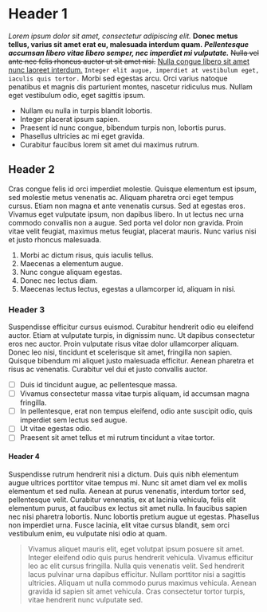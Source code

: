 # Header 1

*Lorem ipsum dolor sit amet, consectetur adipiscing elit.* 
**Donec metus tellus, varius sit amet erat eu, malesuada interdum quam.** 
***Pellentesque accumsan libero vitae libero semper, nec imperdiet mi vulputate.***
~~Nulla vel ante nec felis rhoncus auctor ut sit amet nisi.~~ 
[Nulla congue libero sit amet nunc laoreet interdum.]() 
`Integer elit augue, imperdiet at vestibulum eget, iaculis quis tortor.` Morbi sed egestas arcu. Orci varius natoque penatibus et magnis dis parturient montes, nascetur ridiculus mus. Nullam eget vestibulum odio, eget sagittis ipsum.

- Nullam eu nulla in turpis blandit lobortis. 
- Integer placerat ipsum sapien. 
- Praesent id nunc congue, bibendum turpis non, lobortis purus. 
- Phasellus ultricies ac mi eget gravida. 
- Curabitur faucibus lorem sit amet dui maximus rutrum. 

## Header 2

Cras congue felis id orci imperdiet molestie. Quisque elementum est ipsum, sed molestie metus venenatis ac. Aliquam pharetra orci eget tempus cursus. Etiam non magna et ante venenatis cursus. Sed at egestas eros. Vivamus eget vulputate ipsum, non dapibus libero. In ut lectus nec urna commodo convallis non a augue. Sed porta vel dolor non gravida. Proin vitae velit feugiat, maximus metus feugiat, placerat mauris. Nunc varius nisi et justo rhoncus malesuada.

1. Morbi ac dictum risus, quis iaculis tellus. 
2. Maecenas a elementum augue. 
3. Nunc congue aliquam egestas. 
4. Donec nec lectus diam. 
5. Maecenas lectus lectus, egestas a ullamcorper id, aliquam in nisi. 

### Header 3

Suspendisse efficitur cursus euismod. Curabitur hendrerit odio eu eleifend auctor. Etiam at vulputate turpis, in dignissim nunc. Ut dapibus consectetur eros nec auctor. Proin vulputate risus vitae dolor ullamcorper aliquam. Donec leo nisi, tincidunt et scelerisque sit amet, fringilla non sapien. Quisque bibendum mi aliquet justo malesuada efficitur. Aenean pharetra et risus ac venenatis. Curabitur vel dui et justo convallis auctor.

- [ ] Duis id tincidunt augue, ac pellentesque massa. 
- [ ] Vivamus consectetur massa vitae turpis aliquam, id accumsan magna fringilla. 
- [ ] In pellentesque, erat non tempus eleifend, odio ante suscipit odio, quis imperdiet sem lectus sed augue. 
- [ ] Ut vitae egestas odio. 
- [ ] Praesent sit amet tellus et mi rutrum tincidunt a vitae tortor. 

#### Header 4

Suspendisse rutrum hendrerit nisi a dictum. Duis quis nibh elementum augue ultrices porttitor vitae tempus mi. Nunc sit amet diam vel ex mollis elementum et sed nulla. Aenean at purus venenatis, interdum tortor sed, pellentesque velit. Curabitur venenatis, ex at lacinia vehicula, felis elit elementum purus, at faucibus ex lectus sit amet nulla. In faucibus sapien nec nisi pharetra lobortis. Nunc lobortis pretium augue ut egestas. Phasellus non imperdiet urna. Fusce lacinia, elit vitae cursus blandit, sem orci vestibulum enim, eu vulputate nisi odio at quam.

> Vivamus aliquet mauris elit, eget volutpat ipsum posuere sit amet. Integer eleifend odio quis purus hendrerit vehicula. Vivamus efficitur leo ac elit cursus fringilla. Nulla quis venenatis velit. Sed hendrerit lacus pulvinar urna dapibus efficitur. Nullam porttitor nisi a sagittis ultricies. Aliquam ut nulla commodo purus maximus vehicula. Aenean gravida id sapien sit amet vehicula. Cras consectetur tortor turpis, vitae hendrerit nunc vulputate sed. 
